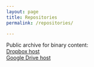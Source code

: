 ```yaml
---
layout: page
title: Repositories
permalink: /repositories/

---
```


Public archive for binary content:  
[Dropbox host](https://www.dropbox.com/sh/il5cu5kj39a16l4/AADscYj8nOV-eqfayuTx2rkfa?dl=0&lst=)  
[Google Drive host](https://drive.google.com/drive/folders/1TkB3YhZdLjQXFBFV7AgWMl219vy55hfb?usp=sharing)

